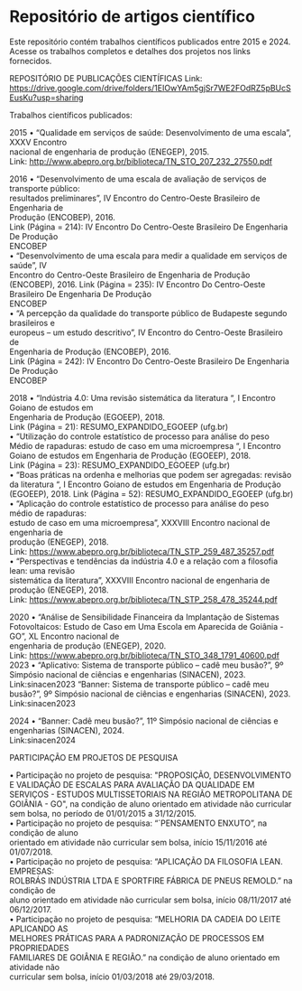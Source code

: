 # Repositório de artigos científico 
Este repositório contém trabalhos científicos publicados entre 2015 e 2024. Acesse os trabalhos completos e detalhes dos projetos nos links fornecidos.

REPOSITÓRIO DE PUBLICAÇÕES CIENTÍFICAS 
Link: 
https://drive.google.com/drive/folders/1EIOwYAm5gjSr7WE2FOdRZ5pBUcSEusKu?usp=sharing 

Trabalhos científicos publicados:  

2015 
• “Qualidade em serviços de saúde: Desenvolvimento de uma escala”, XXXV Encontro  
nacional de engenharia de produção (ENEGEP), 2015.  
Link: http://www.abepro.org.br/biblioteca/TN_STO_207_232_27550.pdf  

2016 
• “Desenvolvimento de uma escala de avaliação de serviços de transporte público:  
resultados preliminares”, IV Encontro do Centro-Oeste Brasileiro de Engenharia de  
Produção (ENCOBEP), 2016.  
Link (Página = 214): IV Encontro Do Centro-Oeste Brasileiro De Engenharia De Produção  
ENCOBEP   
• “Desenvolvimento de uma escala para medir a qualidade em serviços de saúde”, IV  
Encontro do Centro-Oeste Brasileiro de Engenharia de Produção (ENCOBEP), 2016.  Link 
(Página = 235): IV Encontro Do Centro-Oeste Brasileiro De Engenharia De Produção  
ENCOBEP   
• “A percepção da qualidade do transporte público de Budapeste segundo brasileiros e  
europeus – um estudo descritivo”, IV Encontro do Centro-Oeste Brasileiro de  
Engenharia de Produção (ENCOBEP), 2016.  
Link (Página = 242): IV Encontro Do Centro-Oeste Brasileiro De Engenharia De Produção  
ENCOBEP  

2018 
• “Indústria 4.0: Uma revisão sistemática da literatura “, I Encontro Goiano de estudos em  
Engenharia de Produção (EGOEEP), 2018.  
Link (Página = 21): RESUMO_EXPANDIDO_EGOEEP (ufg.br)  
• “Utilização do controle estatístico de processo para análise do peso Médio de  rapaduras: 
estudo de caso em uma microempresa “, I Encontro Goiano de estudos em  Engenharia 
de Produção (EGOEEP), 2018.   
Link (Página = 23): RESUMO_EXPANDIDO_EGOEEP (ufg.br)  
• “Boas práticas na ordenha e melhorias que podem ser agregadas: revisão da literatura  “, 
I Encontro Goiano de estudos em Engenharia de Produção (EGOEEP), 2018. Link (Página 
= 52): RESUMO_EXPANDIDO_EGOEEP (ufg.br)  
• “Aplicação do controle estatístico de processo para análise do peso médio de rapaduras:  
estudo de caso em uma microempresa”, XXXVIII Encontro nacional de engenharia de  
produção (ENEGEP), 2018.  
Link: https://www.abepro.org.br/biblioteca/TN_STP_259_487_35257.pdf  
• “Perspectivas e tendências da indústria 4.0 e a relação com a filosofia lean: uma revisão  
sistemática da literatura”, XXXVIII Encontro nacional de engenharia de produção 
(ENEGEP), 2018.  
Link: https://www.abepro.org.br/biblioteca/TN_STP_258_478_35244.pdf  

2020 
• “Análise de Sensibilidade Financeira da Implantação de Sistemas Fotovoltaicos: Estudo  de 
Caso em Uma Escola em Aparecida de Goiânia - GO”, XL Encontro nacional de  
engenharia de produção (ENEGEP), 2020.  
Link: https://www.abepro.org.br/biblioteca/TN_STO_348_1791_40600.pdf 
2023 
• “Aplicativo: Sistema de transporte público – cadê meu busão?”, 9º Simpósio nacional de 
ciências e engenharias (SINACEN), 2023.  
Link:sinacen2023 
“Banner: Sistema de transporte público – cadê meu busão?”, 9º Simpósio nacional de 
ciências e engenharias (SINACEN), 2023.  
Link:sinacen2023 

2024 
• “Banner: Cadê meu busão?”, 11º Simpósio nacional de ciências e engenharias (SINACEN), 
2024.  
Link:sinacen2024 

PARTICIPAÇÃO EM PROJETOS DE PESQUISA 

• Participação no projeto de pesquisa: "PROPOSIÇÃO, DESENVOLVIMENTO E VALIDAÇÃO  DE 
ESCALAS PARA AVALIAÇÃO DA QUALIDADE EM SERVIÇOS - ESTUDOS  MULTISSETORIAIS 
NA REGIÃO METROPOLITANA DE GOIÂNIA - GO", na condição de  aluno orientado em 
atividade não curricular sem bolsa, no período de 01/01/2015 a  31/12/2015.  
• Participação no projeto de pesquisa: “´PENSAMENTO ENXUTO”, na condição de aluno  
orientado em atividade não curricular sem bolsa, início 15/11/2016 até 01/07/2018.  
• Participação no projeto de pesquisa: “APLICAÇÃO DA FILOSOFIA LEAN. EMPRESAS:  
ROLBRÁS INDÚSTRIA LTDA E SPORTFIRE FÁBRICA DE PNEUS REMOLD.” na condição de  
aluno orientado em atividade não curricular sem bolsa, início 08/11/2017 até  
06/12/2017.  
• Participação no projeto de pesquisa: “MELHORIA DA CADEIA DO LEITE APLICANDO AS  
MELHORES PRÁTICAS PARA A PADRONIZAÇÃO DE PROCESSOS EM PROPRIEDADES  
FAMILIARES DE GOIÂNIA E REGIÃO.” na condição de aluno orientado em atividade não  
curricular sem bolsa, início 01/03/2018 até 29/03/2018. 
